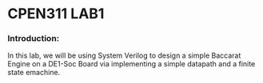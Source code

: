 # CPEN311 LAB1

### Introduction:
In this lab, we will be using System Verilog to design a simple Baccarat Engine on a DE1-Soc Board via implementing a simple datapath and a finite state emachine.
